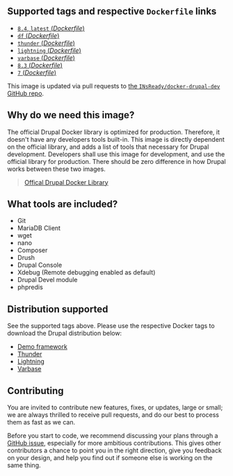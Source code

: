 ## Supported tags and respective `Dockerfile` links
-	[`8.4`, `latest` (*Dockerfile*)](https://github.com/INsReady/docker-drupal-dev/blob/master/8.4/Dockerfile)
-   [`df` (*Dockerfile*)](https://github.com/INsReady/docker-drupal-dev/blob/master/df/Dockerfile)
-   [`thunder` (*Dockerfile*)](https://github.com/INsReady/docker-drupal-dev/blob/master/thunder/Dockerfile)
-   [`lightning` (*Dockerfile*)](https://github.com/INsReady/docker-drupal-dev/blob/master/lightning/Dockerfile)
-   [`varbase` (*Dockerfile*)](https://github.com/INsReady/docker-drupal-dev/blob/master/varbase/Dockerfile)
-	[`8.3` (*Dockerfile*)](https://github.com/INsReady/docker-drupal-dev/blob/8.3/Dockerfile)
-	[`7` (*Dockerfile*)](https://github.com/INsReady/docker-drupal-dev/blob/7/Dockerfile)

This image is updated via pull requests to [the `INsReady/docker-drupal-dev` GitHub repo](https://github.com/INsReady/docker-drupal-dev).

## Why do we need this image?

The official Drupal Docker library is optimized for production. Therefore, it doesn't have any developers tools built-in. This image is directly dependent on the official library, and adds a list of tools that necessary for Drupal development. Developers shall use this image for development, and use the official library for production. There should be zero difference in how Drupal works between these two images.

> [Offical Drupal Docker Library](https://hub.docker.com/_/drupal/)

## What tools are included?

- Git
- MariaDB Client
- wget
- nano
- Composer
- Drush
- Drupal Console
- Xdebug (Remote debugging enabled as default)
- Drupal Devel module
- phpredis

## Distribution supported

See the supported tags above. Please use the respective Docker tags to download the Drupal distribution below:

- [Demo framework](https://www.drupal.org/project/df)
- [Thunder](https://www.drupal.org/project/thunder)
- [Lightning](https://www.drupal.org/project/lightning)
- [Varbase](https://www.drupal.org/project/varbase)

## Contributing
You are invited to contribute new features, fixes, or updates, large or small; we are always thrilled to receive pull requests, and do our best to process them as fast as we can.

Before you start to code, we recommend discussing your plans through a [GitHub issue](https://github.com/INsReady/docker-drupal-dev/issues), especially for more ambitious contributions. This gives other contributors a chance to point you in the right direction, give you feedback on your design, and help you find out if someone else is working on the same thing.